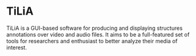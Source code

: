 # TiLiA

TiLiA is a GUI-based software for producing and displaying structures annotations over video and audio files. It aims to be a full-featured set of tools for researchers and enthusiast to better analyze their media of interest.